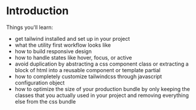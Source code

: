 # Introduction

Things you'll learn:

- get tailwind installed and set up in your project
- what the utility first workflow looks like
- how to build responsive design
- how to handle states like hover, focus, or active
- avoid duplication by abstracting a css component
  class or extracting a block of html
  into a reusable component or template partial
- how to completely customize tailwindcss
  through javascript configuration object
- how to optimize the size of your production bundle
  by only keeping the classes that you actually used in your project
  and removing everything else from the css bundle
